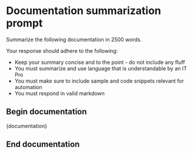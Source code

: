 # Documentation summarization prompt

Summarize the following documentation in 2500 words.

Your response should adhere to the following:

- Keep your summary concise and to the point - do not include any fluff
- You must summarize and use language that is understandable by an IT Pro
- You must make sure to include sample and code snippets relevant for automation
- You must respond in valid markdown

## Begin documentation

{documentation}

## End documentation